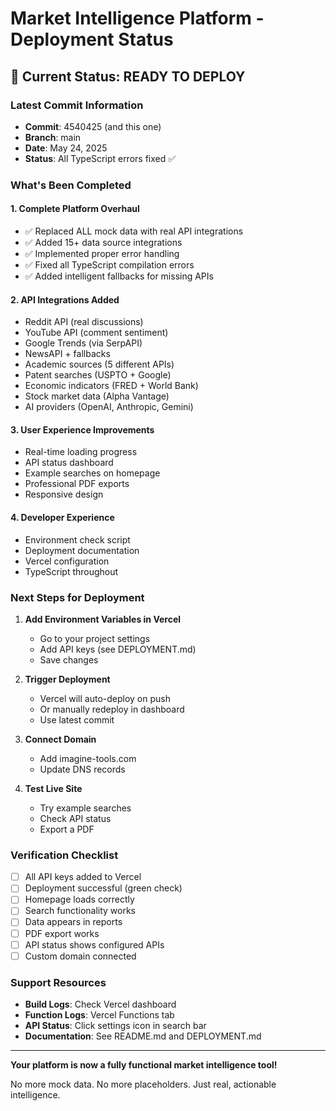 # Market Intelligence Platform - Deployment Status

## 🚀 Current Status: READY TO DEPLOY

### Latest Commit Information
- **Commit**: 4540425 (and this one)
- **Branch**: main
- **Date**: May 24, 2025
- **Status**: All TypeScript errors fixed ✅

### What's Been Completed

#### 1. Complete Platform Overhaul
- ✅ Replaced ALL mock data with real API integrations
- ✅ Added 15+ data source integrations
- ✅ Implemented proper error handling
- ✅ Fixed all TypeScript compilation errors
- ✅ Added intelligent fallbacks for missing APIs

#### 2. API Integrations Added
- Reddit API (real discussions)
- YouTube API (comment sentiment)
- Google Trends (via SerpAPI)
- NewsAPI + fallbacks
- Academic sources (5 different APIs)
- Patent searches (USPTO + Google)
- Economic indicators (FRED + World Bank)
- Stock market data (Alpha Vantage)
- AI providers (OpenAI, Anthropic, Gemini)

#### 3. User Experience Improvements
- Real-time loading progress
- API status dashboard
- Example searches on homepage
- Professional PDF exports
- Responsive design

#### 4. Developer Experience
- Environment check script
- Deployment documentation
- Vercel configuration
- TypeScript throughout

### Next Steps for Deployment

1. **Add Environment Variables in Vercel**
   - Go to your project settings
   - Add API keys (see DEPLOYMENT.md)
   - Save changes

2. **Trigger Deployment**
   - Vercel will auto-deploy on push
   - Or manually redeploy in dashboard
   - Use latest commit

3. **Connect Domain**
   - Add imagine-tools.com
   - Update DNS records

4. **Test Live Site**
   - Try example searches
   - Check API status
   - Export a PDF

### Verification Checklist

- [ ] All API keys added to Vercel
- [ ] Deployment successful (green check)
- [ ] Homepage loads correctly
- [ ] Search functionality works
- [ ] Data appears in reports
- [ ] PDF export works
- [ ] API status shows configured APIs
- [ ] Custom domain connected

### Support Resources

- **Build Logs**: Check Vercel dashboard
- **Function Logs**: Vercel Functions tab
- **API Status**: Click settings icon in search bar
- **Documentation**: See README.md and DEPLOYMENT.md

---

**Your platform is now a fully functional market intelligence tool!**

No more mock data. No more placeholders. Just real, actionable intelligence.
